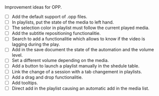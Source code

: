 
Improvement ideas for OPP.

- [ ] Add the default support of .opp files.
- [ ] In playlists, put the state of the media to left hand.
- [ ] The selection color in playlist must follow the current played media.
- [ ] Add the subtitle repositioning functionalitie.
- [ ] Search to add a functionalitie which allows to know if the video is lagging during the play.
- [ ] Add in the save document the state of the automation and the volume level.
- [ ] Set a different volume depending on the media.
- [ ] Add a button to launch a playlist manually in the shedule table.
- [ ] Link the change of a session with a tab changement in playlists.
- [ ] Add a drag and drop functionalitie.
- [ ] Add tooltips.
- [ ] Direct add in the playlist causing an automatic add in the media list.
